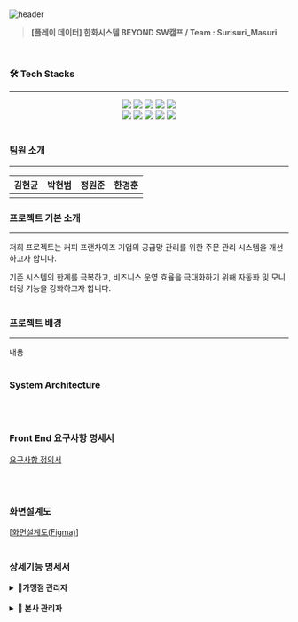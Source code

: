<br>

![header](https://capsule-render.vercel.app/api?type=venom&height=300&color=FFDC00&text=GIGA%20COFFEE&textBg=false&animation=fadeIn&fontColor=452613&fontSize=80&reversal=false&desc=기억%20속,%20가장%20맛있었던%20한%20모금&descAlignY=80)

> **[플레이 데이터] 한화시스템 BEYOND SW캠프 / Team : Surisuri_Masuri**

<br>

### 🛠️ Tech Stacks

---
<div style="margin: 0 auto; text-align: center;" align= "center">
    <img src="https://img.shields.io/badge/HTML5-E34F26?style=for-the-badge&logo=html5&logoColor=white">
    <img src="https://img.shields.io/badge/CSS3-1572B6?style=for-the-badge&logo=css3&logoColor=white">
    <img src="https://img.shields.io/badge/JavaScript-F7DF1E?style=for-the-badge&logo=javascript&logoColor=black">
    <img src="https://img.shields.io/badge/Vue.js-4FC08D?style=for-the-badge&logo=vue.js&logoColor=white">
    <img src="https://img.shields.io/badge/Pinia-42b883?style=for-the-badge&logo=pinia&logoColor=white">
    <br>
    <img src="https://img.shields.io/badge/Git-F05032?style=for-the-badge&logo=git&logoColor=white">
    <img src="https://img.shields.io/badge/GitHub-100000?style=for-the-badge&logo=github&logoColor=white">
    <img src="https://img.shields.io/badge/MariaDB-003545?style=for-the-badge&logo=mariadb&logoColor=white">
    <img src="https://img.shields.io/badge/Bootstrap-7952B3?style=for-the-badge&logo=bootstrap&logoColor=white">
    <img src="https://img.shields.io/badge/Spring-6DB33F?style=for-the-badge&logo=spring&logoColor=white">
</div>

<br>

### 팀원 소개

---

<div align="center">

| **김현균** | **박현범** | **정원준** | **한경훈** |
| :------: |  :------: | :------: | :------: |
|  |

</div>


### 프로젝트 기본 소개

---
저희 프로젝트는 커피 프랜차이즈 기업의 공급망 관리를 위한 주문 관리 시스템을 개선하고자 합니다.

기존 시스템의 한계를 극복하고, 비즈니스 운영 효율을 극대화하기 위해 자동화 및 모니터링 기능을 강화하고자 합니다.
<br><br>

### 프로젝트 배경

---
내용
<br><br>

### System Architecture



<br><br>

### Front End 요구사항 명세서
[요구사항 정의서](https://docs.google.com/spreadsheets/d/1mO0hrGlxiyJS6M7duXKe6gTWfpthLB1u7dr9gcEcNyw/edit#gid=1526384192)

<br><br>

###  화면설계도
[[화면설계도(Figma)](https://www.figma.com/file/gibflCmudNsrlpFDWKvJxJ/Giga-Coffee?type=design&node-id=0-1&mode=design&t=EAiTX7alUngoUoYI-0)]
<br><br>

###  상세기능 명세서

<details>
<summary><b>🔑가맹점 관리자</b></summary>
<br>

**🙍‍♂️ 회원**
<details>
<br>
<summary><b>회원가입</b></summary>
➡️ storeuuid를 받은 가맹점 관리자는 회원가입 할 수 있다.</br>
➡️ 회원정보[]를 입력 한 후 가입이 가능하다.</br>
<img src="https://github.com/beyond-sw-camp/be02-fin-Surisuri_Masuri-OMS/assets/150201990/988dd9de-8286-4635-8fd7-3f9773ed5037" width="600" height="250"><br>
➡️ 회원이 입력한 이메일로 온 인증메일을 통해 이메일 인증을 완료한 후 로그인이 가능하다.</br>
<img src="https://github.com/beyond-sw-camp/be02-fin-Surisuri_Masuri-OMS/assets/150201990/936a489d-c996-4471-a583-6f54c203c537"  width="600" height="250">
</details>
<br>
<details>
<summary><b>로그인</b></summary>
➡️ 가맹점 관리자가 입력한 이메일로 온 인증메일을 통해 이메일 인증을 완료 한 후 로그인이 가능하다.<br>
<img src="https://github.com/beyond-sw-camp/be02-fin-Surisuri_Masuri-OMS/assets/150201990/c3678178-ecfd-49f1-82d3-d6acec38092a" width="600" height="250">
</details>
<br>
<details>
<summary><b>로그아웃</b></summary>
➡️로그인한 가맹점 관리자는 로그아웃이 가능하다. <br>
<img src="https://github.com/beyond-sw-camp/be02-fin-Surisuri_Masuri-OMS/assets/150201990/dffe7399-5ae4-4678-aba1-627697988097" width="600" height="250">
</details>

---

**🏠 HOME**
<br>
<details>
<summary><b>home</b></summary>
➡️ 가맹점 관리자는 home화면에서 상품잔여재고, 많이팔린 상품, 매출 및 공지사항 확인이 가능하다.<br>
<img src="https://github.com/beyond-sw-camp/be02-fin-Surisuri_Masuri-OMS/assets/150201990/cda06c16-adc8-4bc5-8fef-112eacbac38c" width="600" height="250"">
</details>

---

**📦 상품발주페이지**
<br>
<details>
<summary><b>상품 조회,검색</b></summary>
➡️ 가맹점 관리자는 상품을 조회 및 검색 할 수 있다. 가맹점 관리자는 상품을 장바구니에 담을 수 있다. 장바구니 버튼을 눌러서 장바구니로 이동이 가능하다.<br>
<img src="https://github.com/beyond-sw-camp/be02-fin-Surisuri_Masuri-OMS/assets/150201990/5aa737a2-d080-422e-b3bf-c1f23f59943b" width="600" height="250">
</details>
<br>
<details>
<summary><b>장바구니 이동</b></summary>
➡️ 장바구니 버튼을 눌러서 장바구니로 이동이 가능하다.<br>
<img src="https://github.com/beyond-sw-camp/be02-fin-Surisuri_Masuri-OMS/assets/150201990/98a4f774-36b5-4dfc-8c76-32af9efffddd" width="600" height="250">
</details>

---

**🛒 장바구니**
<details>
<br>
<summary><b>장바구니 삭제</b></summary>
➡️ 가맹점 관리자는 장바구니에 넣은 상품을 확인하고 삭제 할 수 있다.<br>
<img src="https://github.com/beyond-sw-camp/be02-fin-Surisuri_Masuri-OMS/assets/150201990/77db2807-2989-4871-9291-7c7276342170" width="600" height="250">
</details>
<br>
<details>
<summary><b>결제</b></summary>
➡️ 가맹점 관리자는 장바구니에 담은 상품을 결제할 수 있다.<br>
<img src="https://github.com/beyond-sw-camp/be02-fin-Surisuri_Masuri-OMS/assets/150201990/04497e72-1dc1-4cd4-a72e-fbbbee797288" width="600" height="250">
</details>

---

**📄 주문내역 페이지**
<details>
<br>
<summary><b>주문내역 확인</b></summary>
➡️ 가맹점 관리자는 결제한 주문의 내역을 확인할 수 있다.<br>
<img src="https://github.com/beyond-sw-camp/be02-fin-Surisuri_Masuri-OMS/assets/150201990/eec69b50-0297-4298-bd66-bec2e987e1e2" width="600" height="250">
</details>

---

**🙍‍♂️ 마이페이지**
<details>
<br>
<summary><b>개인정보 수정</b></summary>
➡️ 가맹점 관리자는 마이페이지에서 개인정보를 수정 할 수 있다.<br>
<img src="https://github.com/beyond-sw-camp/be02-fin-Surisuri_Masuri-OMS/assets/150201990/d4a04c09-23e8-4ac1-813c-8f89ee4faf5d" width="600" height="250">
</details>

---

**📢 공지사항**
<details>
<br>
<summary><b>공지사항 조회</b></summary>
➡️ 가맹점 관리자는 공지사항을 확인할 수 있다. 상세보기를 눌러서 상세페이지로 이동이 가능하다.<br>
<img src="https://github.com/beyond-sw-camp/be02-fin-Surisuri_Masuri-OMS/assets/150201990/57aa94cc-88cc-403b-abe0-ac2ff7c76170" width="600" height="250">
</details>

---

**📞 문의사항**
<details>
<br>
<summary><b>문의사항 조회</b></summary>
➡️ 문의사항 조회가 가능하다.<br>
<img src="https://github.com/beyond-sw-camp/be02-fin-Surisuri_Masuri-OMS/assets/150201990/0ff2b349-8798-4136-ab70-2299d9da3a62" width="600" height="250">
</details>
<br>
<details>
<summary><b>문의사항 작성</b></summary>
➡️ 가맹점 관리자는 문의사항 작성이 가능하다.<br>
<img src="https://github.com/beyond-sw-camp/be02-fin-Surisuri_Masuri-OMS/assets/150201990/8b404c87-ef9a-4321-aa57-498c80ab6970" width="600" height="250">
</details>
<br>
<details>
<summary><b>문의사항 수정</b></summary>
➡️ 가맹점 관리자는 자신이 작성한 문의사항의 수정이 가능하다.<br>
<img src="https://github.com/beyond-sw-camp/be02-fin-Surisuri_Masuri-OMS/assets/150201990/2f9c611e-7b34-4a44-9c0d-47b79897cee4" width="400" height="250">
</details>
<br>
<details>
<summary><b>문의사항 삭제</b></summary>
➡️ 가맹점 관리자는 자신이 작성한 문의사항의 삭제가 가능하다.<br>
<img src="https://github.com/beyond-sw-camp/be02-fin-Surisuri_Masuri-OMS/assets/150201990/af67d815-b1ea-403b-bd6c-ff1ad7499392" width="400" height="250">
</details>
<br>
</details>
<br>
<details>
<summary><b>🔑 본사 관리자</b></summary>

**🙍‍♂️ 회원**
<br>
<details>
<summary><b>로그인</b></summary>
➡️ 본사관리자는 본사에서 제공 받은 아이디와 비밀번호로 로그인이 가능하다.<br>
<img src="https://github.com/beyond-sw-camp/be02-fin-Surisuri_Masuri-OMS/assets/150201990/3517da9d-b1b2-4020-a5d9-aed2f9117b25" width="400" height="250">
</details>
<br>
<details>
<summary><b>로그아웃</b></summary>
➡️ 로그인한 본사관리자는 로그아웃 할 수 있다.<br>
<img src="https://github.com/beyond-sw-camp/be02-fin-Surisuri_Masuri-OMS/assets/150201990/f45ea3fe-2fd6-45ac-baa0-571420bc820a"width="400" height="250">
</details>

---

**🏠 HOME**
<details>
<summary><b>home</b></summary>
➡️ 본사관리자는 home화면에서 전국가맹점 매출, 창고재고 현황, 가맹점 별 발주액을 알 수 있다.<br>
<img src="https://github.com/beyond-sw-camp/be02-fin-Surisuri_Masuri-OMS/assets/150201990/60810cf5-9cf9-4acd-b20c-d8654cb5d267" width="400" height="250">
</details>

---

**📦 가맹점 조회**
<br>
<details>
<summary><b>가맹점 조회 및 검색</b></summary>
➡️ 가맹점 조회 및 검색이 가능하다.<br>
<img src="https://github.com/beyond-sw-camp/be02-fin-Surisuri_Masuri-OMS/assets/150201990/48920674-aa13-42c5-99ad-82f74079886e" width="400" height="250">
</details>

---

**📄 주문내역**<br>
<details>
<summary><b>주문내역 확인</b></summary>
➡️ 본사관리자는 가맹점들의 주문내역을 확인할 수 있다.
<img src="https://github.com/beyond-sw-camp/be02-fin-Surisuri_Masuri-OMS/assets/150201990/30c31bf9-dea6-4108-a5e7-24737c82bcdb" width="400" height="250">
</details>

---

**🏢 창고**

<br>

<details>
<summary><b>창고 조회 및 검색</b></summary>
➡️ 본사관리자는 창고 조회 및 검색이 가능하다.
<img src="https://github.com/beyond-sw-camp/be02-fin-Surisuri_Masuri-OMS/assets/150201990/219ca3db-cd62-4ae1-bc4d-24a1d4469496" width="400" height="250">
</details><br>
<details>
<summary><b>창고상세 현황</b></summary>
➡️ 창고상세페이지에서 창고별 재고현황이 확인 가능하다.
<img src="(https://github.com/beyond-sw-camp/be02-fin-Surisuri_Masuri-OMS/assets/150201990/c86642d7-88d0-4d25-bed9-e7c5020a4c88" width="400" height="250">
</details><br>

---

**📢 공지사항**
<br>
<details>
<summary><b>공지사항 작성</b></summary>
➡️ 공지사항 작성이 가능하다.<br>
<img src="https://github.com/beyond-sw-camp/be02-fin-Surisuri_Masuri-OMS/assets/150201990/0dcf554b-126c-4a8b-b746-1aa589f4a7f4" width="400" height="250">
</details>
<br>
<details>
<summary><b>공지사항 수정</b></summary>
➡️ 공지사항 수정이 가능하다.<br>
<img src="https://github.com/beyond-sw-camp/be02-fin-Surisuri_Masuri-OMS/assets/150201990/e2b3f21b-12fc-4988-ad7c-2107db0f45d1" width="400" height="250">
</details>
<br>
<details>
<summary><b>공지사항 삭제</b></summary>
➡️ 공지사항 삭제가 가능하다.<br>
<img src="https://github.com/beyond-sw-camp/be02-fin-Surisuri_Masuri-OMS/assets/150201990/114a7ab3-30a2-4b4d-999d-e23dd4395bd9"width="400" height="250">
</details><br>
<details>
<summary><b>공지사항 조회</b></summary>
➡️ 공지사항 조회가 가능하다.<br>
<img src="https://github.com/beyond-sw-camp/be02-fin-Surisuri_Masuri-OMS/assets/150201990/6ef85e37-6053-43d4-8483-502f88360c3b"width="400" height="250">
</details>

---
***📞 문의사항**
<br>
<details>

<summary><b>문의사항 확인 및 답변</b></summary>
➡️ 문의사항을 확인하고 답변 가능하다.<br>
<img src="https://github.com/beyond-sw-camp/be02-fin-Surisuri_Masuri-OMS/assets/150201990/5613d8bb-2bc9-4076-bcc0-3a5936eae275" width="400" height="250">
</details>
</details>





